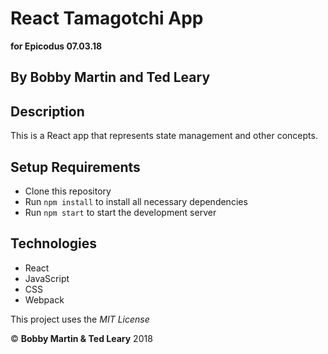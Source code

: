 # React Tamagotchi App
**for Epicodus 07.03.18**

## By Bobby Martin and Ted Leary

## Description
This is a React app that represents state management and other concepts.

## Setup Requirements

* Clone this repository
* Run `npm install` to install all necessary dependencies
* Run `npm start` to start the development server

## Technologies
* React
* JavaScript
* CSS
* Webpack

This project uses the _MIT License_  

&copy; **Bobby Martin & Ted Leary** 2018
